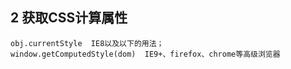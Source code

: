 ## 2 获取CSS计算属性

```
obj.currentStyle  IE8以及以下的用法；
window.getComputedStyle(dom)  IE9+、firefox、chrome等高级浏览器
```